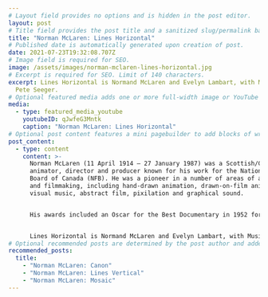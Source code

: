 ```yaml
---
# Layout field provides no options and is hidden in the post editor.
layout: post
# Title field provides the post title and a sanitized slug/permalink based on the title content. !!! Use a descriptive title and then do not change it !!!
title: "Norman McLaren: Lines Horizontal"
# Published date is automatically generated upon creation of post.
date: 2021-07-23T19:32:08.707Z
# Image field is required for SEO.
image: /assets/images/norman-mclaren-lines-horizontal.jpg
# Excerpt is required for SEO. Limit of 140 characters.
excerpt: Lines Horizontal is Normand McLaren and Evelyn Lambart, with Music by
  Pete Seeger.
# Optional featured media adds one or more full-width image or YouTube embeds to the top of the post.
media:
  - type: featured_media_youtube
    youtubeID: qJwfeG3Mntk
    caption: "Norman McLaren: Lines Horizontal"
# Optional post content features a mini pagebuilder to add blocks of written content, images, and YouTube embeds to the post. Recommended at least one instance of WYSIWYG block.
post_content:
  - type: content
    content: >-
      Norman McLaren (11 April 1914 – 27 January 1987) was a Scottish/Canadian
      animator, director and producer known for his work for the National Film
      Board of Canada (NFB). He was a pioneer in a number of areas of animation
      and filmmaking, including hand-drawn animation, drawn-on-film animation,
      visual music, abstract film, pixilation and graphical sound.


      His awards included an Oscar for the Best Documentary in 1952 for Neighbours, a Silver Bear for best short documentary at the 1956 Berlin International Film Festival Rythmetic and a 1969 BAFTA Award for Best Animated Film for Pas de deux.


      Lines Horizontal is Normand McLaren and Evelyn Lambart, with Music by Pete Seeger.
# Optional recommended posts are determined by the post author and added here. This is good for SEO and internal linking.
recommended_posts:
  title:
    - "Norman McLaren: Canon"
    - "Norman McLaren: Lines Vertical"
    - "Norman McLaren: Mosaic"
---
```

